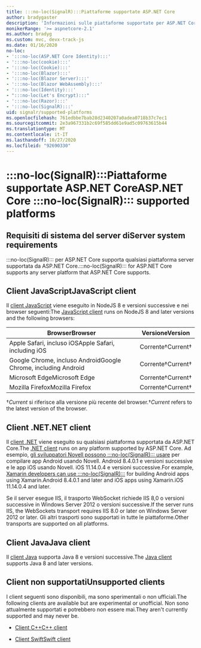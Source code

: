```yaml
---
title: :::no-loc(SignalR):::Piattaforme supportate ASP.NET Core
author: bradygaster
description: 'Informazioni sulle piattaforme supportate per ASP.NET Core :::no-loc(SignalR)::: .'
monikerRange: '>= aspnetcore-2.1'
ms.author: bradyg
ms.custom: mvc, devx-track-js
ms.date: 01/16/2020
no-loc:
- ':::no-loc(ASP.NET Core Identity):::'
- ':::no-loc(cookie):::'
- ':::no-loc(Cookie):::'
- ':::no-loc(Blazor):::'
- ':::no-loc(Blazor Server):::'
- ':::no-loc(Blazor WebAssembly):::'
- ':::no-loc(Identity):::'
- ":::no-loc(Let's Encrypt):::"
- ':::no-loc(Razor):::'
- ':::no-loc(SignalR):::'
uid: signalr/supported-platforms
ms.openlocfilehash: 761edbbe7bab28d2340207a0adea0718b37c7ec1
ms.sourcegitcommit: 2e3a967331b2c69f585dd61e9ad5c09763615b44
ms.translationtype: MT
ms.contentlocale: it-IT
ms.lasthandoff: 10/27/2020
ms.locfileid: "92690330"
---
```

# <a name="aspnet-core-no-locsignalr-supported-platforms"></a><span data-ttu-id="b74fe-103">:::no-loc(SignalR):::Piattaforme supportate ASP.NET Core</span><span class="sxs-lookup"><span data-stu-id="b74fe-103">ASP.NET Core :::no-loc(SignalR)::: supported platforms</span></span>

## <a name="server-system-requirements"></a><span data-ttu-id="b74fe-104">Requisiti di sistema del server di</span><span class="sxs-lookup"><span data-stu-id="b74fe-104">Server system requirements</span></span>

<span data-ttu-id="b74fe-105">:::no-loc(SignalR)::: per ASP.NET Core supporta qualsiasi piattaforma server supportata da ASP.NET Core.</span><span class="sxs-lookup"><span data-stu-id="b74fe-105">:::no-loc(SignalR)::: for ASP.NET Core supports any server platform that ASP.NET Core supports.</span></span>

## <a name="javascript-client"></a><span data-ttu-id="b74fe-106">Client JavaScript</span><span class="sxs-lookup"><span data-stu-id="b74fe-106">JavaScript client</span></span>

<span data-ttu-id="b74fe-107">Il [client JavaScript](xref:signalr/javascript-client) viene eseguito in NodeJS 8 e versioni successive e nei browser seguenti:</span><span class="sxs-lookup"><span data-stu-id="b74fe-107">The [JavaScript client](xref:signalr/javascript-client) runs on NodeJS 8 and later versions and the following browsers:</span></span>

| <span data-ttu-id="b74fe-108">Browser</span><span class="sxs-lookup"><span data-stu-id="b74fe-108">Browser</span></span>                          | <span data-ttu-id="b74fe-109">Versione</span><span class="sxs-lookup"><span data-stu-id="b74fe-109">Version</span></span>         |
| -------------------------------- | --------------- |
| <span data-ttu-id="b74fe-110">Apple Safari, incluso iOS</span><span class="sxs-lookup"><span data-stu-id="b74fe-110">Apple Safari, including iOS</span></span>      | <span data-ttu-id="b74fe-111">Corrente&dagger;</span><span class="sxs-lookup"><span data-stu-id="b74fe-111">Current&dagger;</span></span> |
| <span data-ttu-id="b74fe-112">Google Chrome, incluso Android</span><span class="sxs-lookup"><span data-stu-id="b74fe-112">Google Chrome, including Android</span></span> | <span data-ttu-id="b74fe-113">Corrente&dagger;</span><span class="sxs-lookup"><span data-stu-id="b74fe-113">Current&dagger;</span></span> |
| <span data-ttu-id="b74fe-114">Microsoft Edge</span><span class="sxs-lookup"><span data-stu-id="b74fe-114">Microsoft Edge</span></span>                   | <span data-ttu-id="b74fe-115">Corrente&dagger;</span><span class="sxs-lookup"><span data-stu-id="b74fe-115">Current&dagger;</span></span> |
| <span data-ttu-id="b74fe-116">Mozilla Firefox</span><span class="sxs-lookup"><span data-stu-id="b74fe-116">Mozilla Firefox</span></span>                  | <span data-ttu-id="b74fe-117">Corrente&dagger;</span><span class="sxs-lookup"><span data-stu-id="b74fe-117">Current&dagger;</span></span> |

<span data-ttu-id="b74fe-118">&dagger;*Current* si riferisce alla versione più recente del browser.</span><span class="sxs-lookup"><span data-stu-id="b74fe-118">&dagger;*Current* refers to the latest version of the browser.</span></span>

## <a name="net-client"></a><span data-ttu-id="b74fe-119">Client .NET</span><span class="sxs-lookup"><span data-stu-id="b74fe-119">.NET client</span></span>

<span data-ttu-id="b74fe-120">Il [client .NET](xref:signalr/dotnet-client) viene eseguito su qualsiasi piattaforma supportata da ASP.NET Core.</span><span class="sxs-lookup"><span data-stu-id="b74fe-120">The [.NET client](xref:signalr/dotnet-client) runs on any platform supported by ASP.NET Core.</span></span> <span data-ttu-id="b74fe-121">Ad esempio, [gli sviluppatori Novell possono :::no-loc(SignalR)::: usare](https://github.com/aspnet/Announcements/issues/305) per compilare app Android usando Novell. Android 8.4.0.1 e versioni successive e le app iOS usando Novell. iOS 11.14.0.4 e versioni successive.</span><span class="sxs-lookup"><span data-stu-id="b74fe-121">For example, [Xamarin developers can use :::no-loc(SignalR):::](https://github.com/aspnet/Announcements/issues/305) for building Android apps using Xamarin.Android 8.4.0.1 and later and iOS apps using Xamarin.iOS 11.14.0.4 and later.</span></span>

<span data-ttu-id="b74fe-122">Se il server esegue IIS, il trasporto WebSocket richiede IIS 8,0 o versioni successive in Windows Server 2012 o versioni successive.</span><span class="sxs-lookup"><span data-stu-id="b74fe-122">If the server runs IIS, the WebSockets transport requires IIS 8.0 or later on Windows Server 2012 or later.</span></span> <span data-ttu-id="b74fe-123">Gli altri trasporti sono supportati in tutte le piattaforme.</span><span class="sxs-lookup"><span data-stu-id="b74fe-123">Other transports are supported on all platforms.</span></span>

## <a name="java-client"></a><span data-ttu-id="b74fe-124">Client Java</span><span class="sxs-lookup"><span data-stu-id="b74fe-124">Java client</span></span>

<span data-ttu-id="b74fe-125">Il [client Java](xref:signalr/java-client) supporta Java 8 e versioni successive.</span><span class="sxs-lookup"><span data-stu-id="b74fe-125">The [Java client](xref:signalr/java-client) supports Java 8 and later versions.</span></span>

## <a name="unsupported-clients"></a><span data-ttu-id="b74fe-126">Client non supportati</span><span class="sxs-lookup"><span data-stu-id="b74fe-126">Unsupported clients</span></span>

<span data-ttu-id="b74fe-127">I client seguenti sono disponibili, ma sono sperimentali o non ufficiali.</span><span class="sxs-lookup"><span data-stu-id="b74fe-127">The following clients are available but are experimental or unofficial.</span></span> <span data-ttu-id="b74fe-128">Non sono attualmente supportati e potrebbero non essere mai.</span><span class="sxs-lookup"><span data-stu-id="b74fe-128">They aren't currently supported and may never be.</span></span>

* <span data-ttu-id="b74fe-129">[Client C++](https://github.com/aspnet/:::no-loc(SignalR):::-Client-Cpp)</span><span class="sxs-lookup"><span data-stu-id="b74fe-129">[C++ client](https://github.com/aspnet/:::no-loc(SignalR):::-Client-Cpp)</span></span>

* <span data-ttu-id="b74fe-130">[Client Swift](https://github.com/moozzyk/:::no-loc(SignalR):::-Client-Swift)</span><span class="sxs-lookup"><span data-stu-id="b74fe-130">[Swift client](https://github.com/moozzyk/:::no-loc(SignalR):::-Client-Swift)</span></span>
